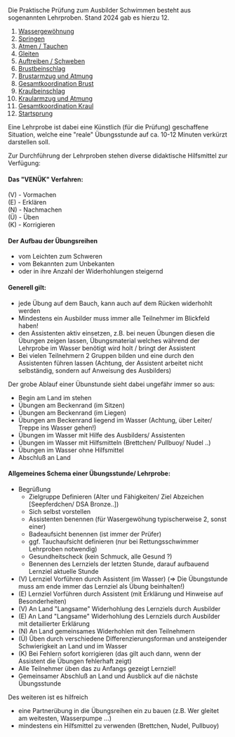 Die Praktische Prüfung zum Ausbilder Schwimmen besteht aus sogenannten Lehrproben.
Stand 2024 gab es hierzu 12.
1. [Wassergewöhnung](Lehrprobe_Wassergewoehung.md)
2. [Springen](Lehrprobe_Springen.md)
3. [Atmen / Tauchen](Lehrprobe_AtmenTauchen.md)
4. [Gleiten](Lehrprobe_Gleiten.md)
5. [Auftreiben / Schweben](Lehrprobe_AuftreibenSchweben.md)
6. [Brustbeinschlag](Lehrprobe_Brustbeinschlag.md)
7. [Brustarmzug und Atmung](Lehrprobe_BrustarmzugUndAtmung.md)
8. [Gesamtkoordination Brust](Lehrprobe_GesamtkoordinationBrust.md)
9. [Kraulbeinschlag](Lehrprobe_Kraulbeinschlage.md)
10. [Kraularmzug und Atmung](Lehrprobe_KraularmzugUndAtmung.md)
11. [Gesamtkoordination Kraul](Lehrprobe_GesamtkoordinationKraul.md)
12. [Startsprung](Lehrprobe_Startsprung.md)

Eine Lehrprobe ist dabei eine Künstlich (für die Prüfung) geschaffene Situation, welche eine "reale" Übungsstunde auf ca. 10-12 Minuten verkürzt darstellen soll.

Zur Durchführung der Lehrproben stehen diverse didaktische Hilfsmittel zur Verfügung:

#### Das "VENÜK" Verfahren:

(V) - Vormachen <br>
(E) - Erklären <br>
(N) - Nachmachen <br>
(Ü) - Üben <br>
(K) - Korrigieren

#### Der Aufbau der Übungsreihen

- vom Leichten zum Schweren
- vom Bekannten zum Unbekanten 
- oder in ihre Anzahl der Widerhohlungen steigernd


#### Generell gilt:
- jede Übung auf dem Bauch, kann auch auf dem Rücken widerhohlt werden
- Mindestens ein Ausbilder muss immer alle Teilnehmer im Blickfeld haben!
- den Assistenten aktiv einsetzen, z.B. bei neuen Übungen diesen die Übungen zeigen lassen, Übungsmaterial welches während der Lehrprobe im Wasser benötigt wird holt / bringt der Assistent
- Bei vielen Teilnehmern 2 Gruppen bilden und eine durch den Assistenten führen lassen (Achtung, der Assistent arbeitet nicht selbständig, sondern auf Anweisung des Ausbilders)

Der grobe Ablauf einer Übunstunde sieht dabei ungefähr immer so aus:
- Begin am Land im stehen
- Übungen am Beckenrand (im Sitzen)
- Übungen am Beckenrand (im Liegen)
- Übungen am Beckenrand liegend im Wasser (Achtung, über Leiter/ Treppe ins Wasser gehen!)
- Übungen im Wasser mit Hilfe des Ausbilders/ Assistenten
- Übungen im Wasser mit Hilfsmitteln (Brettchen/ Pullbuoy/ Nudel ..)
- Übungen im Wasser ohne Hilfsmittel
- Abschluß an Land 

#### Allgemeines Schema einer Übungsstunde/ Lehrprobe:

- Begrüßung
  - Zielgruppe Definieren (Alter und Fähigkeiten/ Ziel Abzeichen [Seepferdchen/ DSA Bronze..])
  - Sich selbst vorstellen
  - Assistenten benennen (für Wasergewöhung typischerweise 2, sonst einer)
  - Badeaufsicht benennen (ist immer der Prüfer)
  - ggf. Tauchaufsicht definieren (nur bei Rettungsschwimmer Lehrproben notwendig)
  - Gesundheitscheck (kein Schmuck, alle Gesund ?)
  - Benennen des Lernziels der letzten Stunde, darauf aufbauend Lernziel aktuelle Stunde
- (V) Lernziel Vorführen durch Assistent (im Wasser) (=> Die Übungstunde muss am ende immer das Lernziel als Übung beinhalten!)
- (E) Lernziel Vorführen durch Assistent (mit Erklärung und Hinweise auf Besonderheiten)
- (V) An Land "Langsame" Widerhohlung des Lernziels durch Ausbilder
- (E) An Land "Langsame" Widerhohlung des Lernziels durch Ausbilder mit detailierter Erklärung
- (N) An Land gemeinsames Widerhohlen mit den Teilnehmern 
- (Ü) Üben durch verschiedene Differenzierungsforman und ansteigender Schwierigkeit an Land und im Wasser
- (K) Bei Fehlern sofort korrigieren (das gilt auch dann, wenn der Assistent die Übungen fehlerhaft zeigt)
- Alle Teilnehmer üben das zu Anfangs gezeigt Lernziel!
- Gemeinsamer Abschluß an Land und Ausblick auf die nächste Übungsstunde
  
Des weiteren ist es hilfreich
- eine Partnerübung in die Übungsreihen ein zu bauen (z.B. Wer gleitet am weitesten, Wasserpumpe ...)
- mindestens ein Hilfsmittel zu verwenden (Brettchen, Nudel, Pullbuoy)
